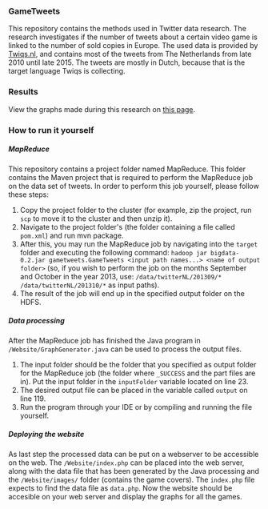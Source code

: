 ### GameTweets

This repository contains the methods used in Twitter data research. The research investigates if the number of tweets about a certain video game is linked to the number of sold copies in Europe. The used data is provided by [Twiqs.nl](www.twiqs.nl), and contains most of the tweets from The Netherlands from late 2010 until late 2015. The tweets are mostly in Dutch, because that is the target language Twiqs is collecting.

### Results

View the graphs made during this research on [this page](http://wiefferink.me/GameTweets).

### How to run it yourself

##### MapReduce
This repository contains a project folder named MapReduce. This folder contains the Maven project that is required to perform the MapReduce job on the data set of tweets. In order to perform this job yourself, please follow these steps:

1. Copy the project folder to the cluster (for example, zip the project, run `scp` to move it to the cluster and then unzip it).
2. Navigate to the project folder's (the folder containing a file called `pom.xml`) and run mvn package.
3. After this, you may run the MapReduce job by navigating into the `target` folder and executing the following command: `hadoop jar bigdata-0.2.jar gametweets.GameTweets <input path names...> <name of output folder>` (so, if you wish to perform the job on the months September and October in the year 2013, use: `/data/twitterNL/201309/* /data/twitterNL/201310/*` as input paths).
4. The result of the job will end up in the specified output folder on the HDFS.

##### Data processing
After the MapReduce job has finished the Java program in `/Website/GraphGenerator.java` can be used to process the output files.

1. The input folder should be the folder that you specified as output folder for the MapReduce job (the folder where `_SUCCESS` and the part files are in). Put the input folder in the `inputFolder` variable located on line 23.
2. The desired output file can be placed in the variable called `output` on line 119.
3. Run the program through your IDE or by compiling and running the file yourself.

##### Deploying the website
As last step the processed data can be put on a webserver to be accessible on the web. The `/Website/index.php` can be placed into the web server, along with the data file that has been generated by the Java processing and the `/Website/images/` folder (contains the game covers). The `index.php` file expects to find the data file as `data.php`. Now the website should be accesible on your web server and display the graphs for all the games.
